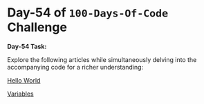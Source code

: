 # Day-54 of `100-Days-Of-Code` Challenge

**Day-54 Task:**

Explore the following articles while simultaneously delving into the accompanying code for a richer understanding:

[Hello World](https://javascript.info/hello-world)

[Variables](https://javascript.info/variables)